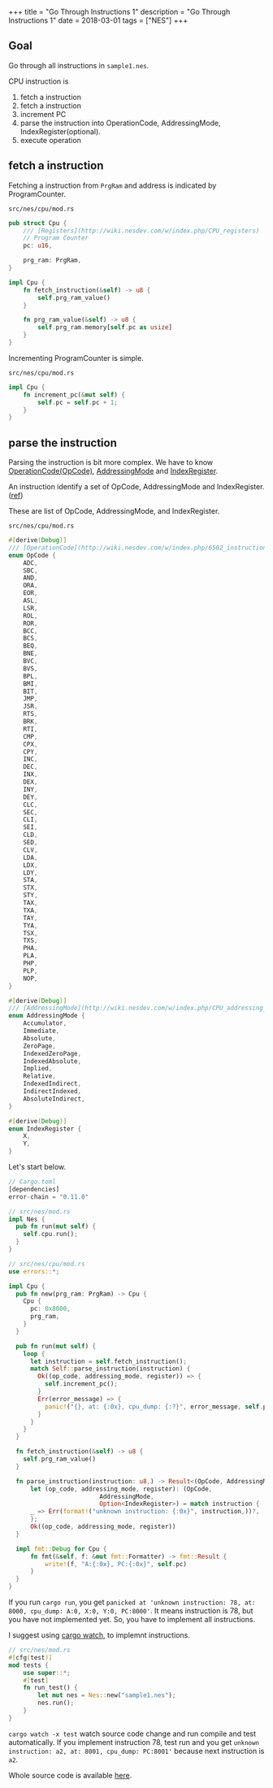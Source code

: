 +++
title = "Go Through Instructions 1"
description = "Go Through Instructions 1"
date = 2018-03-01
tags = ["NES"]
+++

## Goal
Go through all instructions in `sample1.nes`.

CPU instruction is
1. fetch a instruction
  1. fetch a instruction
  2. increment PC
2. parse the instruction into OperationCode, AddressingMode, IndexRegister(optional).
3. execute operation

## fetch a instruction
Fetching a instruction from `PrgRam` and address is indicated by ProgramCounter.

`src/nes/cpu/mod.rs`
```rust
pub struct Cpu {
    /// [Registers](http://wiki.nesdev.com/w/index.php/CPU_registers)
    // Program Counter
    pc: u16,

    prg_ram: PrgRam,
}

impl Cpu {
    fn fetch_instruction(&self) -> u8 {
        self.prg_ram_value()
    }

    fn prg_ram_value(&self) -> u8 {
        self.prg_ram.memory[self.pc as usize]
    }
}
```

Incrementing ProgramCounter is simple.

`src/nes/cpu/mod.rs`
```rust
impl Cpu {
    fn increment_pc(&mut self) {
        self.pc = self.pc + 1;
    }
}
```
## parse the instruction
Parsing the instruction is bit more complex. We have to know [OperationCode(OpCode)](http://wiki.nesdev.com/w/index.php/6502_instructions), [AddressingMode](http://wiki.nesdev.com/w/index.php/CPU_addressing_modes) and [IndexRegister](http://wiki.nesdev.com/w/index.php/CPU_registers).

An instruction identify a set of OpCode, AddressingMode and IndexRegister.([ref](http://wiki.nesdev.com/w/index.php/CPU_unofficial_opcodes))

These are list of OpCode, AddressingMode, and IndexRegister.

`src/nes/cpu/mod.rs`
```rust
#[derive(Debug)]
/// [OperationCode](http://wiki.nesdev.com/w/index.php/6502_instructions)
enum OpCode {
    ADC,
    SBC,
    AND,
    ORA,
    EOR,
    ASL,
    LSR,
    ROL,
    ROR,
    BCC,
    BCS,
    BEQ,
    BNE,
    BVC,
    BVS,
    BPL,
    BMI,
    BIT,
    JMP,
    JSR,
    RTS,
    BRK,
    RTI,
    CMP,
    CPX,
    CPY,
    INC,
    DEC,
    INX,
    DEX,
    INY,
    DEY,
    CLC,
    SEC,
    CLI,
    SEI,
    CLD,
    SED,
    CLV,
    LDA,
    LDX,
    LDY,
    STA,
    STX,
    STY,
    TAX,
    TXA,
    TAY,
    TYA,
    TSX,
    TXS,
    PHA,
    PLA,
    PHP,
    PLP,
    NOP,
}

#[derive(Debug)]
/// [AddressingMode](http://wiki.nesdev.com/w/index.php/CPU_addressing_modes<Paste>)
enum AddressingMode {
    Accumulator,
    Immediate,
    Absolute,
    ZeroPage,
    IndexedZeroPage,
    IndexedAbsolute,
    Implied,
    Relative,
    IndexedIndirect,
    IndirectIndexed,
    AbsoluteIndirect,
}

#[derive(Debug)]
enum IndexRegister {
    X,
    Y,
}

```

Let's start below.

```rust
// Cargo.toml
[dependencies]
error-chain = "0.11.0"

// src/nes/mod.rs
impl Nes {
  pub fn run(mut self) {
    self.cpu.run();
  }
}

// src/nes/cpu/mod.rs
use errors::*;

impl Cpu {
  pub fn new(prg_ram: PrgRam) -> Cpu {
    Cpu {
      pc: 0x8000,
      prg_ram,
    }
  }

  pub fn run(mut self) {
    loop {
      let instruction = self.fetch_instruction();
      match Self::parse_instruction(instruction) {
        Ok((op_code, addressing_mode, register)) => {
          self.increment_pc();
        }
        Err(error_message) => {
          panic!("{}, at: {:0x}, cpu_dump: {:?}", error_message, self.pc, self);
        }
      }
    }
  }

  fn fetch_instruction(&self) -> u8 {
    self.prg_ram_value()
  }

  fn parse_instruction(instruction: u8,) -> Result<(OpCode, AddressingMode, Option<IndexRegister>)> {
      let (op_code, addressing_mode, register): (OpCode,
						 AddressingMode,
						 Option<IndexRegister>) = match instruction {
	  _ => Err(format!("unknown instruction: {:0x}", instruction,))?,
      };
      Ok((op_code, addressing_mode, register))
  }

  impl fmt::Debug for Cpu {
      fn fmt(&self, f: &mut fmt::Formatter) -> fmt::Result {
          write!(f, "A:{:0x}, PC:{:0x}", self.pc)
      }
  }
}

```
If you run `cargo run`, you get `panicked at 'unknown instruction: 78, at: 8000, cpu_dump: A:0, X:0, Y:0, PC:8000'`.
It means instruction is 78, but you have not implemented yet. So, you have to implement all instructions.

I suggest using [cargo watch](https://github.com/passcod/cargo-watch), to implemnt instructions.
```rust
// src/nes/mod.rs
#[cfg(test)]
mod tests {
    use super::*;
    #[test]
    fn run_test() {
        let mut nes = Nes::new("sample1.nes");
        nes.run();
    }
}
```
`cargo watch -x test` watch source code change and run compile and test automatically. If you implement instruction 78, test run and you get `unknown instruction: a2, at: 8001, cpu_dump: PC:8001'` because next instruction is `a2`.


Whole source code is available [here](https://github.com/k-o-ta/nes/tree/go-through-instructions-1).
